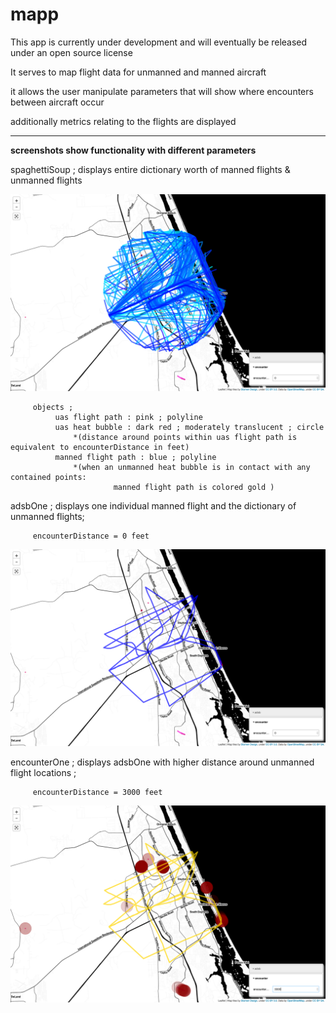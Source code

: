 # mapp

This app is currently under development and will eventually be released under an open source license

It serves to map flight data for unmanned and manned aircraft 

it allows the user manipulate parameters that will show where encounters between aircraft occur

additionally metrics relating to the flights are displayed 



****


**screenshots show functionality with different parameters**

spaghettiSoup ; displays entire dictionary worth of manned flights & unmanned flights

![Image description](https://raw.githubusercontent.com/nyetzsche/mapp/master/screenshots/spaghettiSoup.png)




         objects ; 
              uas flight path : pink ; polyline
              uas heat bubble : dark red ; moderately translucent ; circle
                  *(distance around points within uas flight path is equivalent to encounterDistance in feet)
              manned flight path : blue ; polyline
                  *(when an unmanned heat bubble is in contact with any contained points:
                           manned flight path is colored gold )

adsbOne ; displays one individual manned flight and the dictionary of unmanned flights; 

         encounterDistance = 0 feet

![Image description](https://raw.githubusercontent.com/nyetzsche/mapp/master/screenshots/adsbOne.png)

encounterOne ; displays adsbOne with higher distance around unmanned flight locations ; 

         encounterDistance = 3000 feet
   
![Image description](https://raw.githubusercontent.com/nyetzsche/mapp/master/screenshots/encounterOne.png)
   


